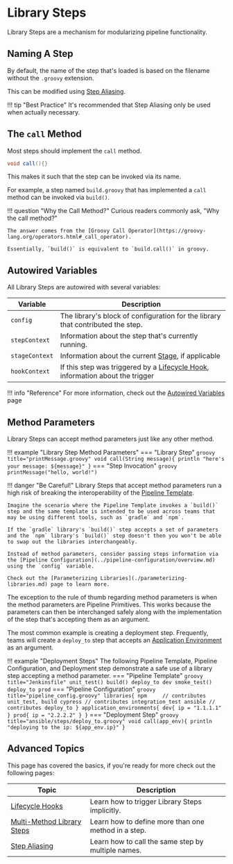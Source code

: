 # Library Steps

Library Steps are a mechanism for modularizing pipeline functionality.

## Naming A Step

By default, the name of the step that's loaded is based on the filename without the `.groovy` extension.  

This can be modified using [Step Aliasing](./step-aliasing.md).

!!! tip "Best Practice"
    It's recommended that Step Aliasing only be used when actually necessary.

## The `call` Method

Most steps should implement the `call` method.

``` groovy title="library_step.groovy"
void call(){}
```

This makes it such that the step can be invoked via its name.

For example, a step named `build.groovy` that has implemented a `call` method can be invoked via `build()`.

<!-- markdownlint-disable -->
!!! question "Why the Call Method?"
    Curious readers commonly ask, "Why the call method?"
    
    The answer comes from the [Groovy Call Operator](https://groovy-lang.org/operators.html#_call_operator).

    Essentially, `build()` is equivalent to `build.call()` in groovy.
<!-- markdownlint-restore -->

## Autowired Variables

All Library Steps are autowired with several variables:

| Variable       | Description                                                                                           |
|----------------|-------------------------------------------------------------------------------------------------------|
| `config`       | The library's block of configuration for the library that contributed the step.                       |
| `stepContext`  | Information about the step that's currently running.                                                  |
| `stageContext` | Information about the current [Stage](../pipeline-primitives/stages.md), if applicable                |
| `hookContext`  | If this step was triggered by a [Lifecycle Hook](./lifecycle-hooks.md), information about the trigger |

!!! info "Reference"
    For more information, check out the [Autowired Variables](../../reference/autowired-variables.md) page

## Method Parameters

Library Steps can accept method parameters just like any other method.

!!! example "Library Step Method Parameters"
    === "Library Step"
        ``` groovy title="printMessage.groovy"
        void call(String message){
          println "here's your message: ${message}"
        }
        ```
    === "Step Invocation"
        ``` groovy
        printMessage("hello, world!")
        ```

<!-- markdownlint-disable -->
!!! danger "Be Careful!"
    Library Steps that accept method parameters run a high risk of breaking the interoperability of the [Pipeline Template](../pipeline-templates/overview.md).

    Imagine the scenario where the Pipeline Template invokes a `build()` step and the same template is intended to be used across teams that may be using different tools, such as `gradle` and `npm`.
    
    If the `gradle` library's `build()` step accepts a set of parameters and the `npm` library's `build()` step doesn't then you won't be able to swap out the libraries interchangeably.

    Instead of method parameters, consider passing steps information via the [Pipeline Configuration](../pipeline-configuration/overview.md) using the `config` variable.

    Check out the [Parameterizing Libraries](./parameterizing-libraries.md) page to learn more.
<!-- markdownlint-restore -->

The exception to the rule of thumb regarding method parameters is when the method parameters are Pipeline Primitives.
This works because the parameters can then be interchanged safely along with the implementation of the step that's accepting them as an argument.

The most common example is creating a deployment step.
Frequently, teams will create a `deploy_to` step that accepts an [Application Environment](../pipeline-primitives/application-environments.md) as an argument.

!!! example "Deployment Steps"
    The following Pipeline Template, Pipeline Configuration, and Deployment step demonstrate a safe use of a library step accepting a method parameter.
    === "Pipeline Template"
        ``` groovy title="Jenkinsfile"
        unit_test()
        build()
        deploy_to dev
        smoke_test()
        deploy_to prod
        ```
    === "Pipeline Configuration"
        ``` groovy title="pipeline_config.groovy"
        libraries{
          npm     // contributes unit_test, build
          cypress // contributes integration_test
          ansible // contributes deploy_to
        }
        application_environments{
          dev{
            ip = "1.1.1.1"
          }
          prod{
            ip = "2.2.2.2"
          }
        }
        ```
    === "Deployment Step"
        ``` groovy title="ansible/steps/deploy_to.groovy"
        void call(app_env){
          println "deploying to the ip: ${app_env.ip}"
        }
        ```

## Advanced Topics

This page has covered the basics, if you're ready for more check out the following pages:

| Topic                                                 | Description                                         |
|-------------------------------------------------------|-----------------------------------------------------|
| [Lifecycle Hooks](./lifecycle-hooks.md)               | Learn how to trigger Library Steps implicitly.      |
| [Multi-Method Library Steps](./multi-method-steps.md) | Learn how to define more than one method in a step. |
| [Step Aliasing](./step-aliasing.md)                   | Learn how to call the same step by multiple names.  |
